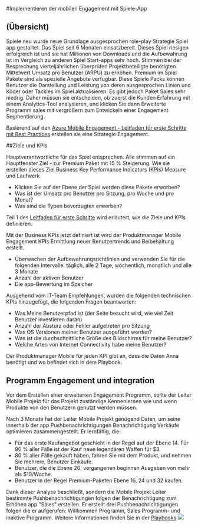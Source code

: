 <properties 
    pageTitle="Azure Mobile Engagement Implementierung für Spiele-App"
    description="Spiele app Szenario Azure Mobile Engagement implementiert wird." 
    services="mobile-engagement" 
    documentationCenter="mobile" 
    authors="piyushjo"
    manager="dwrede"
    editor=""/>

<tags
    ms.service="mobile-engagement"
    ms.devlang="na"
    ms.topic="article"
    ms.tgt_pltfrm="mobile-multiple"
    ms.workload="mobile" 
    ms.date="08/19/2016"
    ms.author="piyushjo"/>

#<a name="implement-mobile-engagement-with-gaming-app"></a>Implementieren der mobilen Engagement mit Spiele-App

## <a name="overview"></a>(Übersicht)

Spiele neu wurde neue Grundlage ausgesprochen role-play Strategie Spiel app gestartet. Das Spiel seit 6 Monaten einsatzbereit. Dieses Spiel riesigen erfolgreich ist und sie hat Millionen von Downloads und die Aufbewahrung ist im Vergleich zu anderen Spiel Start-apps sehr hoch. Stimmen bei der Besprechung vierteljährlichen überprüfen Projektbeteiligte benötigten Mittelwert Umsatz pro Benutzer (ARPU) zu erhöhen. Premium im Spiel Pakete sind als spezielle Angebote verfügbar. Diese Spiele Packs können Benutzer die Darstellung und Leistung von deren ausgesprochen Linien und Köder oder Tackles im Spiel aktualisieren. Es gibt jedoch Paket Sales sehr niedrig. Daher müssen sie entscheiden, ob zuerst die Kunden Erfahrung mit einem Analytics-Tool analysieren, und klicken Sie dann Erweiterte Programm sales mit vergrößern zum Entwickeln einer Engagement Segmentierung.

Basierend auf den [Azure Mobile Engagement - Leitfaden für erste Schritte mit Best Practices](mobile-engagement-getting-started-best-practices.md) erstellen sie eine Strategie Engagement.

##<a name="objectives-and-kpis"></a>Ziele und KPIs

Hauptverantwortliche für das Spiel entsprechen. Alle stimmen auf ein Hauptfenster Ziel - zur Premium Paket mit 15 % Steigerung. Wie sie erstellen dieses Ziel Business Key Performance Indicators (KPIs) Measure und Laufwerk

* Klicken Sie auf der Ebene der Spiel werden diese Pakete erworben?
* Was ist der Umsatz pro Benutzer pro Sitzung, pro Woche und pro Monat?
* Was sind die Typen bevorzugten erwerben?

Teil 1 des [Leitfaden für erste Schritte](mobile-engagement-getting-started-best-practices.md) wird erläutert, wie die Ziele und KPIs definieren. 

Mit der Business KPIs jetzt definiert ist wird der Produktmanager Mobile Engagement KPIs Ermittlung neuer Benutzertrends und Beibehaltung erstellt.

* Überwachen der Aufbewahrungsrichtlinien und verwenden Sie für die folgenden Intervalle: täglich, alle 2 Tage, wöchentlich, monatlich und alle 3 Monate
* Anzahl der aktiven Benutzer
* Die app-Bewertung im Speicher

Ausgehend vom IT-Team Empfehlungen, wurden die folgenden technischen KPIs hinzugefügt, die folgenden Fragen beantworten:

* Was Meine Benutzerpfad ist (der Seite besucht wird, wie viel Zeit Benutzer investieren daran)
* Anzahl der Absturz oder Fehler aufgetreten pro Sitzung
* Was OS Versionen meiner Benutzer ausgeführt werden?
* Was ist die durchschnittliche Größe des Bildschirms für meine Benutzer?
* Welche Arten von Internet Connectivity habe meine Benutzer?

Der Produktmanager Mobile für jeden KPI gibt an, dass die Daten Anna benötigt und wo befindet sich in dem Playbook.

## <a name="engagement-program-and-integration"></a>Programm Engagement und integration

Vor dem Erstellen einer erweiterten Engagement Programm, sollte der Leiter Mobile Projekt für das Projekt zuständige Kennenlernen wie und wenn Produkte von den Benutzern genutzt werden müssen.

Nach 3 Monate hat der Leiter Mobile Projekt genügend Daten, um seine innerhalb der app Pushbenachrichtigungen Benachrichtigung Verkäufe optimieren zusammengestellt. Er lernfähig, die:

* Für das erste Kaufangebot geschieht in der Regel auf der Ebene 14. Für 90 % aller Fälle ist der Kauf neue legendären Waffen für $3.
* 80 % aller Fälle gekauft haben, fahren Sie mit dem Produkt, und nehmen Sie mehrere, Benutzer Einkäufe.
* Benutzer, die die Ebene 20; vergangenen beginnen Ausgeben von mehr als $10/Woche.
* Benutzer in der Regel Premium-Paketen Ebene 16, 24 und 32 kaufen.

Dank dieser Analyse beschließt, sondern die Mobile Projekt Leiter bestimmte Pushbenachrichtigungen folgen der Benachrichtigung zum Erhöhen app "Sales" erstellen. Er erstellt drei Pushbenachrichtigungen folgen die er aufgerufen: Willkommen Programm, Sales Programm- und inaktive Programm. Weitere Informationen finden Sie in der [Playbooks](https://github.com/Azure/azure-mobile-engagement-samples/tree/master/Playbooks)
    ![][1]

<!--Image references-->

[1]: ./media/mobile-engagement-game-scenario/notification-scenario.png

<!--Link references-->

